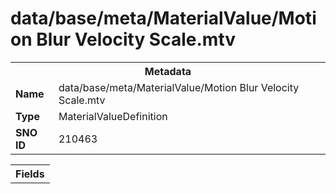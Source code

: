 <h1>data/base/meta/MaterialValue/Motion Blur Velocity Scale.mtv</h1><table><tr><th colspan="100%">Metadata</th></tr><tr><td><b>Name</b></td><td>data/base/meta/MaterialValue/Motion Blur Velocity Scale.mtv</td></tr><tr><td><b>Type</b></td><td>MaterialValueDefinition</td></tr><tr><td><b>SNO ID</b></td><td>210463</td></tr></table>

<table><tr><th colspan="100%">Fields</th></tr></table>

